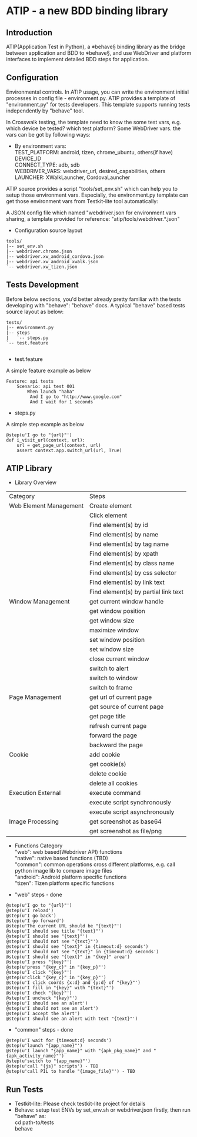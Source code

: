ATIP - a new BDD binding library 
===============

## Introduction

ATIP(Application Test in Python), a ※behave§ binding library as the bridge between application and BDD to ※behave§, and use WebDriver and platform interfaces to implement detailed BDD steps for application. 

## Configuration

Environmental controls. In ATIP usage, you can write the environment initial processes in config file - environment.py. ATIP provides a template of "environment.py" for tests developers. This template supports running tests independently by "behave" tool.

In Crosswalk testing, the template need to know the some test vars, e.g. which device be tested? which test platform? Some WebDriver vars. the vars can be got by following ways:  

* By environment vars:  
  TEST_PLATFORM: android, tizen, chrome_ubuntu, others(if have)   
  DEVICE_ID    
  CONNECT_TYPE: adb, sdb   
  WEBDRIVER_VARS: webdriver_url, desired_capabilities, others  
  LAUNCHER: XWalkLauncher, CordovaLauncher

ATIP source provides a script "tools/set_env.sh" which can help you to setup those environment vars. Especially, the environment.py template can get those environment vars from Testkit-lite tool automatically:

A JSON config file which named "webdriver.json for environment vars sharing, a template provided for reference: "atip/tools/webdriver.*.json"  

* Configuration source layout
```
tools/
|-- set_env.sh
|-- webdriver.chrome.json
|-- webdriver.xw_android_cordova.json
|-- webdriver.xw_android_xwalk.json
`-- webdriver.xw_tizen.json
```

## Tests Development
Before below sections, you'd better already pretty familiar with the tests developing with "behave": "behave" docs. A typical "behave" based tests source layout as below:

```
tests/
|-- environment.py
|-- steps
|   `-- steps.py
`-- test.feature
 
```

* test.feature  
  
A simple feature example as below
```
Feature: api tests
    Scenario: api test 001
        When launch "haha"
         And I go to "http://www.google.com"
         And I wait for 1 seconds
```

* steps.py  
  
A simple step example as below
```
@step(u'I go to "{url}"')
def i_visit_url(context, url):
    url = get_page_url(context, url)
    assert context.app.switch_url(url, True)
```

## ATIP Library  

* Library Overview

<table>
  <tr>
		<td>Category</td>
		<td>Steps</td>
	</tr>
	<tr>
		<td>Web Element Management</td>
		<td>Create element</td>
	</tr>
	<tr>
		<td></td>
		<td>Click element</td>
	</tr>
	<tr>
		<td></td>
		<td>Find element(s) by id</td>
	</tr>
	<tr>
		<td></td>
		<td>Find element(s) by name</td>
	</tr>
	<tr>
		<td></td>
		<td>Find element(s) by tag name</td>
	</tr>
	<tr>
		<td></td>
		<td>Find element(s) by xpath</td>
	</tr>
	<tr>
		<td></td>
		<td>Find element(s) by class name</td>
	</tr>
	<tr>
		<td></td>
		<td>Find element(s) by css selector</td>
	</tr>
	<tr>
		<td></td>
		<td>Find element(s) by link text</td>
	</tr>
	<tr>
		<td></td>
		<td>Find element(s) by partial link text</td>
	</tr>
	<tr>
		<td>Window Management</td>
		<td>get current window handle</td>
	</tr>
	<tr>
		<td></td>
		<td>get window position</td>
	</tr>
	<tr>
		<td></td>
		<td>get window size</td>
	</tr>
	<tr>
		<td></td>
		<td>maximize window</td>
	</tr>
	<tr>
		<td></td>
		<td>set window position</td>
	</tr>
	<tr>
		<td></td>
		<td>set window size</td>
	</tr>
	<tr>
		<td></td>
		<td>close current window</td>
	</tr>
	<tr>
		<td></td>
		<td>switch to alert</td>
	</tr>
	<tr>
		<td></td>
		<td>switch to window</td>
	</tr>
	<tr>
		<td></td>
		<td>switch to frame</td>
	</tr>
	<tr>
		<td>Page Management</td>
		<td>get url of current page</td>
	</tr>
	<tr>
		<td></td>
		<td>get source of current page</td>
	</tr>
	<tr>
		<td></td>
		<td>get page title</td>
	</tr>
	<tr>
		<td></td>
		<td>refresh current page</td>
	</tr>
	<tr>
		<td></td>
		<td>forward the page</td>
	</tr>
	<tr>
		<td></td>
		<td>backward the page</td>
	</tr>	
	<tr>
		<td>Cookie</td>
		<td>add cookie</td>
	</tr>
	<tr>
		<td></td>
		<td>get cookie(s)</td>
	</tr>
	<tr>
		<td></td>
		<td>delete cookie</td>
	</tr>
	<tr>
		<td></td>
		<td>delete all cookies</td>
	</tr>
	<tr>
		<td>Execution External</td>
		<td>execute command</td>
	</tr>
	<tr>
		<td></td>
		<td>execute script synchronously</td>
	</tr>
	<tr>
		<td></td>
		<td>execute script asynchronously</td>
	</tr>
	<tr>
		<td>Image Processing</td>
		<td>get screenshot as base64</td>
	</tr>	
	<tr>
		<td></td>
		<td>get screenshot as file/png</td>
	</tr>	
</table>

* Functions Category  
  "web": web based(Webdriver API) functions  
  "native": native based functions (TBD)  
  "common": common operations cross different platforms, e.g. call python image lib to compare image files  
  "android": Android platform specific functions  
  "tizen": Tizen platform specific functions  

* "web" steps - done
```
@step(u'I go to "{url}"')
@step(u'I reload')
@step(u'I go back')
@step(u'I go forward')
@step(u'The current URL should be "{text}"')
@step(u'I should see title "{text}"')
@step(u'I should see "{text}"')
@step(u'I should not see "{text}"')
@step(u'I should see "{text}" in {timeout:d} seconds')
@step(u'I should not see "{text}" in {timeout:d} seconds')
@step(u'I should see "{text}" in "{key}" area')
@step(u'I press "{key}"')
@step(u'press "{key_c}" in "{key_p}"')
@step(u'I click "{key}"')
@step(u'click "{key_c}" in "{key_p}"')
@step(u'I click coords {x:d} and {y:d} of "{key}"')
@step(u'I fill in "{key}" with "{text}"')
@step(u'I check "{key}"')
@step(u'I uncheck "{key}"')
@step(u'I should see an alert')
@step(u'I should not see an alert')
@step(u'I accept the alert')
@step(u'I should see an alert with text "{text}"')
```

* "common" steps - done
```
@step(u'I wait for {timeout:d} seconds')
@step(u'launch "{app_name}"')
@step(u'I launch "{app_name}" with "{apk_pkg_name}" and "{apk_activity_name}"')
@step(u'switch to "{app_name}"')
@step(u'call "{js}" scripts') - TBD
@step(u'call PIL to handle "{image_file}"') - TBD
```

## Run Tests 

* Testkit-lite: Please check testkit-lite project for details
* Behave: setup test ENVs by set_env.sh or webdriver.json firstly, then run "behave" as:  
  cd path-to/tests  
  behave  

